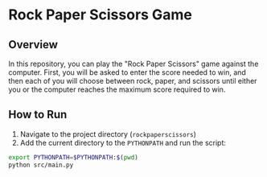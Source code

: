 # Rock Paper Scissors Game

## Overview
In this repository, you can play the "Rock Paper Scissors" game against the computer. First, you will be asked to enter the score needed to win, and then each of you will choose between rock, paper, and scissors until either you or the computer reaches the maximum score required to win.

## How to Run
1. Navigate to the project directory (`rockpaperscissors`)
2. Add the current directory to the `PYTHONPATH` and run the script:
```bash
export PYTHONPATH=$PYTHONPATH:$(pwd)
python src/main.py
```
